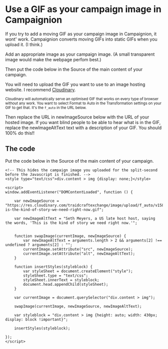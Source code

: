 # Use a GIF as your campaign image in Campaignion

If you try to add a moving GIF as your campaign image in Campaignion, it wont' work. Campaignion converts moving GIFs into static GIFs when you upload it. (I think.)

Add an appropriate image as your campaign image. (A small transparent image would make the webpage perfom best.)

Then put the code below in the Source of the main content of your campaign.

You will need to upload the GIF you want to use to an image hosting website. I recommend [Cloudinary](https://cloudinary.com). 

<small>Cloudinary will automatically serve an optimised GIF that works on every type of browser without any work. You want to select Format to Auto in the Transformation settings on your GIF to get that. It's the `f_auto` in the URL below.</small>

Then replace the URL in newImageSource below with the URL of your hosted image. If you want blind people to be able to hear what is in the GIF, replace the newImageAltText text with a description of your GIF. You should 100% do this!!

## The code

Put the code below in the Source of the main content of your campaign.

```
<!-- This hides the campaign image you uploaded for the split-second before the Javascript is finished. -->
<style type="text/css">div.content > img {display: none;}</style>

<script>
window.addEventListener("DOMContentLoaded", function () {

    var newImageSource = "https://res.cloudinary.com/traidcraftexchange/image/upload/f_auto/v1585146387/this-is-the-kind-of-story-we-need-right-now.gif";
    
    var newImageAltText = "Seth Meyers, a US late host host, saying the words, 'This is the kind of story we need right now.'";


    function swapImage(currentImage, newImageSource) {
        var newImageAltText = arguments.length > 2 && arguments[2] !== undefined ? arguments[2] : "";
        currentImage.setAttribute("src", newImageSource);
        currentImage.setAttribute("alt", newImageAltText);
    }

    function insertStyles(styleblock) {
        var styleSheet = document.createElement("style");
        styleSheet.type = "text/css";
        styleSheet.innerText = styleblock;
        document.head.appendChild(styleSheet);
    }

    var currentImage = document.querySelector("div.content > img");

    swapImage(currentImage, newImageSource, newImageAltText);

    var styleblock = "div.content > img {height: auto; width: 430px; display: block !important}";
    
    insertStyles(styleblock);

});
</script>
```
